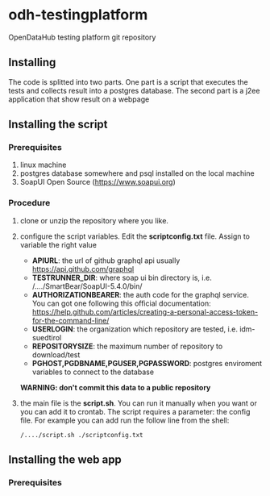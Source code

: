 # odh-testingplatform

OpenDataHub testing platform git repository

## Installing


The code is splitted into two parts. One part is a script that executes the tests and collects result
into a postgres database. The second part is a j2ee application that show result on a webpage


## Installing the script

### Prerequisites

  1. linux machine
  2. postgres database somewhere and psql installed on the local machine
  3. SoapUI Open Source (https://www.soapui.org)
  
### Procedure
     
  1. clone or unzip the repository where you like.
  2. configure the script variables. Edit the **scriptconfig.txt** file. Assign to variable the right value
     * **APIURL**: the url of github graphql api usually https://api.github.com/graphql
     * **TESTRUNNER_DIR**: where soap ui bin directory is, i.e. /..../SmartBear/SoapUI-5.4.0/bin/
     * **AUTHORIZATIONBEARER**: the auth code for the graphql service. You can got one following
       this official documentation: https://help.github.com/articles/creating-a-personal-access-token-for-the-command-line/
     * **USERLOGIN**: the organization which repository are tested, i.e. idm-suedtirol
     * **REPOSITORYSIZE**: the maximum number of repository to download/test
     * **PGHOST,PGDBNAME,PGUSER,PGPASSWORD**: postgres enviroment variables to connect to the database
     
     **WARNING: don't commit this data to a public repository**
     
  3. the main file is the **script.sh**. You can run it
     manually when you want or you can add it to crontab. The script requires a parameter: the
     config file. For example you can add run the follow line from the shell:
     
     ```
     /..../script.sh ./scriptconfig.txt
     ```

## Installing the web app


### Prerequisites

